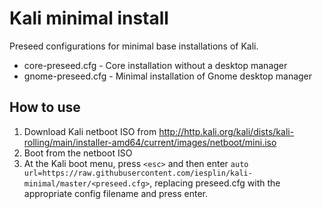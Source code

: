 # Kali minimal install

Preseed configurations for minimal base installations of Kali. 

- core-preseed.cfg - Core installation without a desktop manager
- gnome-preseed.cfg - Minimal installation of Gnome desktop manager

## How to use
1. Download Kali netboot ISO from http://http.kali.org/kali/dists/kali-rolling/main/installer-amd64/current/images/netboot/mini.iso
2. Boot from the netboot ISO
3. At the Kali boot menu, press `<esc>` and then enter `auto url=https://raw.githubusercontent.com/iesplin/kali-minimal/master/<preseed.cfg>`, replacing preseed.cfg with the appropriate config filename and press enter.
